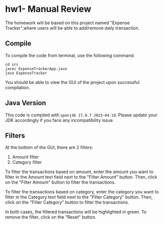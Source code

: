 # hw1- Manual Review

The homework will be based on this project named "Expense Tracker",where users will be able to add/remove daily transaction. 

## Compile

To compile the code from terminal, use the following command:
```
cd src
javac ExpenseTrackerApp.java
java ExpenseTracker
```

You should be able to view the GUI of the project upon successful compilation. 

## Java Version
This code is compiled with ```openjdk 17.0.7 2023-04-18```. Please update your JDK accordingly if you face any incompatibility issue.

## Filters

At the bottom of the GUI, there are 2 filters:
1. Amount filter
2. Category filter

To filter the transactions based on amount, enter the amount you want to filter
in the Amount text field next to the "Filter Amount" button. Then, click on the
"Filter Amount" button to filter the transactions.

To filter the transactions based on category, enter the category you want to filter
in the Category text field next to the "Filter Category" button. Then, click on the
"Filter Category" button to filter the transactions.

In both cases, the filtered transactions will be highlighted in green. To remove the
filter, click on the "Reset" button.